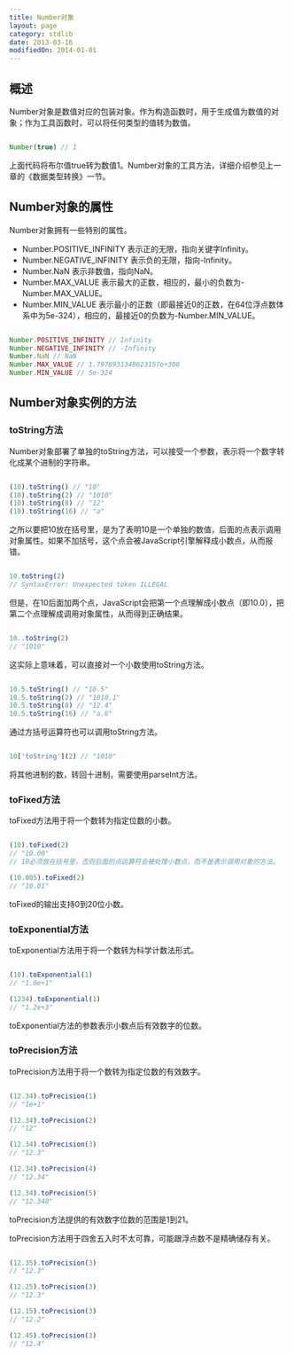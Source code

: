 ```yaml
---
title: Number对象
layout: page
category: stdlib
date: 2013-03-16
modifiedOn: 2014-01-01
---
```


## 概述

Number对象是数值对应的包装对象。作为构造函数时，用于生成值为数值的对象；作为工具函数时，可以将任何类型的值转为数值。

```javascript

Number(true) // 1

```

上面代码将布尔值true转为数值1。Number对象的工具方法，详细介绍参见上一章的《数据类型转换》一节。

## Number对象的属性

Number对象拥有一些特别的属性。

- Number.POSITIVE_INFINITY 表示正的无限，指向关键字Infinity。
- Number.NEGATIVE_INFINITY 表示负的无限，指向-Infinity。
- Number.NaN 表示非数值，指向NaN。
- Number.MAX_VALUE 表示最大的正数，相应的，最小的负数为-Number.MAX_VALUE。
- Number.MIN_VALUE 表示最小的正数（即最接近0的正数，在64位浮点数体系中为5e-324），相应的，最接近0的负数为-Number.MIN_VALUE。

```javascript

Number.POSITIVE_INFINITY // Infinity
Number.NEGATIVE_INFINITY // -Infinity
Number.NaN // NaN
Number.MAX_VALUE // 1.7976931348623157e+308
Number.MIN_VALUE // 5e-324

```

## Number对象实例的方法

### toString方法

Number对象部署了单独的toString方法，可以接受一个参数，表示将一个数字转化成某个进制的字符串。

```javascript

(10).toString() // "10"
(10).toString(2) // "1010"
(10).toString(8) // "12"
(10).toString(16) // "a"

```

之所以要把10放在括号里，是为了表明10是一个单独的数值，后面的点表示调用对象属性。如果不加括号，这个点会被JavaScript引擎解释成小数点，从而报错。

```javascript

10.toString(2) 
// SyntaxError: Unexpected token ILLEGAL

```

但是，在10后面加两个点，JavaScript会把第一个点理解成小数点（即10.0），把第二个点理解成调用对象属性，从而得到正确结果。

```javascript

10..toString(2) 
// "1010"

```

这实际上意味着，可以直接对一个小数使用toString方法。

```javascript

10.5.toString() // "10.5"
10.5.toString(2) // "1010.1"
10.5.toString(8) // "12.4"
10.5.toString(16) // "a.8"

```

通过方括号运算符也可以调用toString方法。

```javascript

10['toString'](2) // "1010"

```

将其他进制的数，转回十进制，需要使用parseInt方法。

### toFixed方法

toFixed方法用于将一个数转为指定位数的小数。

```javascript

(10).toFixed(2)
// "10.00"
// 10必须放在括号里，否则后面的点运算符会被处理小数点，而不是表示调用对象的方法。

(10.005).toFixed(2)
// "10.01" 

```

toFixed的输出支持0到20位小数。

### toExponential方法

toExponential方法用于将一个数转为科学计数法形式。

```javascript

(10).toExponential(1)
// "1.0e+1"

(1234).toExponential(1)
// "1.2e+3"

```

toExponential方法的参数表示小数点后有效数字的位数。

### toPrecision方法

toPrecision方法用于将一个数转为指定位数的有效数字。

```javascript

(12.34).toPrecision(1)
// "1e+1"

(12.34).toPrecision(2)
// "12"

(12.34).toPrecision(3)
// "12.3"

(12.34).toPrecision(4)
// "12.34"

(12.34).toPrecision(5)
// "12.340"

```

toPrecision方法提供的有效数字位数的范围是1到21。

toPrecision方法用于四舍五入时不太可靠，可能跟浮点数不是精确储存有关。

```javascript

(12.35).toPrecision(3)
// "12.3"

(12.25).toPrecision(3)
// "12.3"

(12.15).toPrecision(3)
// "12.2"

(12.45).toPrecision(3)
// "12.4"

```
